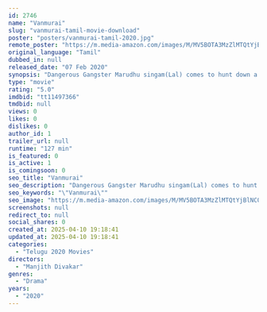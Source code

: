 ```yaml
---
id: 2746
name: "Vanmurai"
slug: "vanmurai-tamil-movie-download"
poster: "posters/vanmurai-tamil-2020.jpg"
remote_poster: "https://m.media-amazon.com/images/M/MV5BOTA3MzZlMTQtYjBlNC00MGZkLTkwN2UtYTVhYWM0NDk2NDQwXkEyXkFqcGdeQXVyNTM0MDc1ODE@._V1_SX300.jpg"
original_language: "Tamil"
dubbed_in: null
released_date: "07 Feb 2020"
synopsis: "Dangerous Gangster Marudhu singam(Lal) comes to hunt down a whole family. - When the President learns that domestic terrorists have skyjacked the passenger jet her brother is flying, she must choose between family and the safety o..."
type: "movie"
rating: "5.0"
imdbid: "tt11497366"
tmdbid: null
views: 0
likes: 0
dislikes: 0
author_id: 1
trailer_url: null
runtime: "127 min"
is_featured: 0
is_active: 1
is_comingsoon: 0
seo_title: "Vanmurai"
seo_description: "Dangerous Gangster Marudhu singam(Lal) comes to hunt down a whole family. - When the President learns that domestic terrorists have skyjacked the passenger jet her brother is flying, she must choose between family and the safety o..."
seo_keywords: "\"Vanmurai\""
seo_image: "https://m.media-amazon.com/images/M/MV5BOTA3MzZlMTQtYjBlNC00MGZkLTkwN2UtYTVhYWM0NDk2NDQwXkEyXkFqcGdeQXVyNTM0MDc1ODE@._V1_SX300.jpg"
screenshots: null
redirect_to: null
social_shares: 0
created_at: 2025-04-10 19:18:41
updated_at: 2025-04-10 19:18:41
categories:
  - "Telugu 2020 Movies"
directors:
  - "Manjith Divakar"
genres:
  - "Drama"
years:
  - "2020"
---
```

